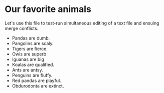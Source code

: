 # Our favorite animals

Let's use this file to test-run simultaneous editing of a text file and ensuing merge conflicts.

- Pandas are dumb.
- Pangolins are scaly.
- Tigers are fierce.
- Owls are superb
- Iguanas are big
- Koalas are qualified.
- Ants are antsy.
- Penguins are fluffy.
- Red pandas are playful.
- Obdurodonta are extinct.

